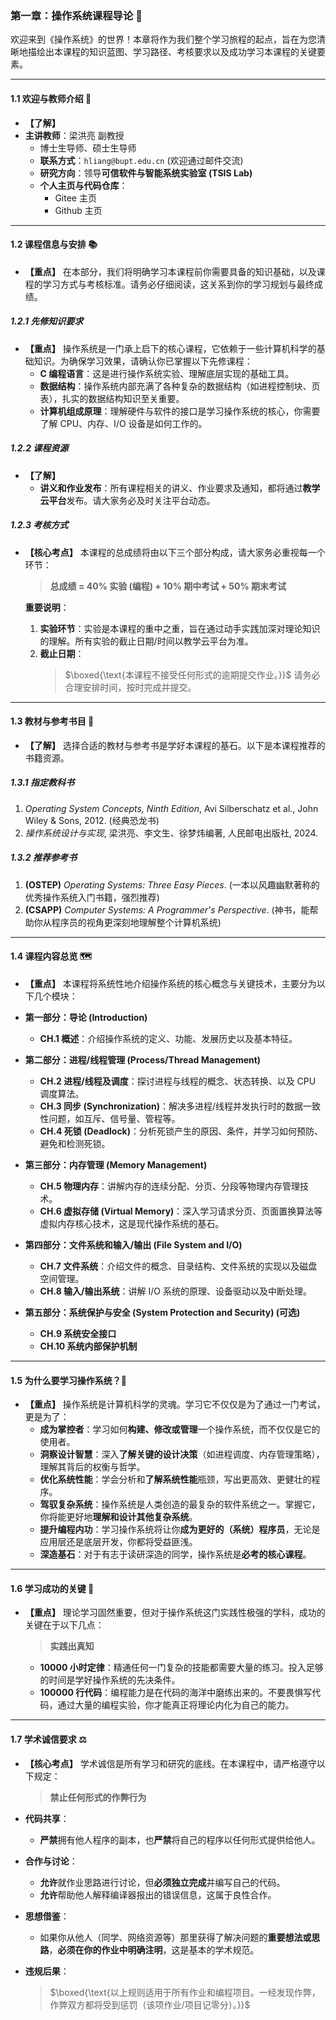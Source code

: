 ### **第一章：操作系统课程导论 🚀**

欢迎来到《操作系统》的世界！本章将作为我们整个学习旅程的起点，旨在为您清晰地描绘出本课程的知识蓝图、学习路径、考核要求以及成功学习本课程的关键要素。

---

#### **1.1 欢迎与教师介绍 👋**

*   **【了解】**
*   **主讲教师**：梁洪亮 副教授
    *   博士生导师、硕士生导师
    *   **联系方式**：`hliang@bupt.edu.cn` (欢迎通过邮件交流)
    *   **研究方向**：领导**可信软件与智能系统实验室 (TSIS Lab)**
    *   **个人主页与代码仓库**：
        *   Gitee 主页
        *   Github 主页

---

#### **1.2 课程信息与安排 📚**

*   **【重点】**
    在本部分，我们将明确学习本课程前你需要具备的知识基础，以及课程的学习方式与考核标准。请务必仔细阅读，这关系到你的学习规划与最终成绩。

##### **1.2.1 先修知识要求**

*   **【重点】**
    操作系统是一门承上启下的核心课程，它依赖于一些计算机科学的基础知识。为确保学习效果，请确认你已掌握以下先修课程：
    *   **C 编程语言**：这是进行操作系统实验、理解底层实现的基础工具。
    *   **数据结构**：操作系统内部充满了各种复杂的数据结构（如进程控制块、页表），扎实的数据结构知识至关重要。
    *   **计算机组成原理**：理解硬件与软件的接口是学习操作系统的核心，你需要了解 CPU、内存、I/O 设备是如何工作的。

##### **1.2.2 课程资源**

*   **【了解】**
    *   **讲义和作业发布**：所有课程相关的讲义、作业要求及通知，都将通过**教学云平台**发布。请大家务必及时关注平台动态。

##### **1.2.3 考核方式**

*   **【核心考点】**
    本课程的总成绩将由以下三个部分构成，请大家务必重视每一个环节：

    > **总成绩 = 40% 实验 (编程) + 10% 期中考试 + 50% 期末考试**

    **重要说明**：
    1.  **实验环节**：实验是本课程的重中之重，旨在通过动手实践加深对理论知识的理解。所有实验的截止日期/时间以教学云平台为准。
    2.  **截止日期**：
        > $\boxed{\text{本课程不接受任何形式的逾期提交作业。}}$
        请务必合理安排时间，按时完成并提交。

---

#### **1.3 教材与参考书目 📖**

*   **【了解】**
    选择合适的教材与参考书是学好本课程的基石。以下是本课程推荐的书籍资源。

##### **1.3.1 指定教科书**

1.  *Operating System Concepts, Ninth Edition*, Avi Silberschatz et al., John Wiley & Sons, 2012. (经典恐龙书)
2.  *操作系统设计与实现*, 梁洪亮、李文生、徐梦炜编著, 人民邮电出版社, 2024.

##### **1.3.2 推荐参考书**

1.  **(OSTEP)** *Operating Systems: Three Easy Pieces*. (一本以风趣幽默著称的优秀操作系统入门书籍，强烈推荐)
2.  **(CSAPP)** *Computer Systems: A Programmer's Perspective*. (神书，能帮助你从程序员的视角更深刻地理解整个计算机系统)

---

#### **1.4 课程内容总览 🗺️**

*   **【重点】**
    本课程将系统性地介绍操作系统的核心概念与关键技术，主要分为以下几个模块：

*   **第一部分：导论 (Introduction)**
    *   **CH.1 概述**：介绍操作系统的定义、功能、发展历史以及基本特征。

*   **第二部分：进程/线程管理 (Process/Thread Management)**
    *   **CH.2 进程/线程及调度**：探讨进程与线程的概念、状态转换、以及 CPU 调度算法。
    *   **CH.3 同步 (Synchronization)**：解决多进程/线程并发执行时的数据一致性问题，如互斥、信号量、管程等。
    *   **CH.4 死锁 (Deadlock)**：分析死锁产生的原因、条件，并学习如何预防、避免和检测死锁。

*   **第三部分：内存管理 (Memory Management)**
    *   **CH.5 物理内存**：讲解内存的连续分配、分页、分段等物理内存管理技术。
    *   **CH.6 虚拟存储 (Virtual Memory)**：深入学习请求分页、页面置换算法等虚拟内存核心技术，这是现代操作系统的基石。

*   **第四部分：文件系统和输入/输出 (File System and I/O)**
    *   **CH.7 文件系统**：介绍文件的概念、目录结构、文件系统的实现以及磁盘空间管理。
    *   **CH.8 输入/输出系统**：讲解 I/O 系统的原理、设备驱动以及中断处理。

*   **第五部分：系统保护与安全 (System Protection and Security) (可选)**
    *   **CH.9 系统安全接口**
    *   **CH.10 系统内部保护机制**

---

#### **1.5 为什么要学习操作系统？🤔**

*   **【重点】**
    操作系统是计算机科学的灵魂。学习它不仅仅是为了通过一门考试，更是为了：
    *   **成为掌控者**：学习如何**构建、修改或管理**一个操作系统，而不仅仅是它的使用者。
    *   **洞察设计智慧**：深入**了解关键的设计决策**（如进程调度、内存管理策略），理解其背后的权衡与哲学。
    *   **优化系统性能**：学会分析和**了解系统性能**瓶颈，写出更高效、更健壮的程序。
    *   **驾驭复杂系统**：操作系统是人类创造的最复杂的软件系统之一。掌握它，你将能更好地**理解和设计其他复杂系统**。
    *   **提升编程内功**：学习操作系统将让你**成为更好的（系统）程序员**，无论是应用层还是底层开发，你都将受益匪浅。
    *   **深造基石**：对于有志于读研深造的同学，操作系统是**必考的核心课程**。

---

#### **1.6 学习成功的关键 🚀**

*   **【重点】**
    理论学习固然重要，但对于操作系统这门实践性极强的学科，成功的关键在于以下几点：

    > **实践出真知**

    *   **10000 小时定律**：精通任何一门复杂的技能都需要大量的练习。投入足够的时间是学好操作系统的先决条件。
    *   **100000 行代码**：编程能力是在代码的海洋中磨练出来的。不要畏惧写代码，通过大量的编程实验，你才能真正将理论内化为自己的能力。

---

#### **1.7 学术诚信要求 ⚖️**

*   **【核心考点】**
    学术诚信是所有学习和研究的底线。在本课程中，请严格遵守以下规定：

    > **禁止任何形式的作弊行为**

*   **代码共享**：
    *   **严禁**拥有他人程序的副本，也**严禁**将自己的程序以任何形式提供给他人。
*   **合作与讨论**：
    *   **允许**就作业思路进行讨论，但**必须独立完成**并编写自己的代码。
    *   **允许**帮助他人解释编译器报出的错误信息，这属于良性合作。
*   **思想借鉴**：
    *   如果你从他人（同学、网络资源等）那里获得了解决问题的**重要想法或思路**，**必须在你的作业中明确注明**，这是基本的学术规范。
*   **违规后果**：
    > $\boxed{\text{以上规则适用于所有作业和编程项目。一经发现作弊，作弊双方都将受到惩罚（该项作业/项目记零分）。}}$